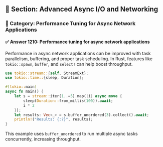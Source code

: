 ## 📘 Section: Advanced Async I/O and Networking  
### 🔹 Category: Performance Tuning for Async Network Applications  
#### ✅ Answer 1210: Performance tuning for async network applications

Performance in async network applications can be improved with task parallelism, buffering, and proper task scheduling. In Rust, features like `tokio::spawn`, `buffer`, and `select!` can help boost throughput.

```rust
use tokio::stream::{self, StreamExt};
use tokio::time::{sleep, Duration};

#[tokio::main]
async fn main() {
    let s = stream::iter(1..=5).map(|i| async move {
        sleep(Duration::from_millis(100)).await;
        i * 2
    });
    let results: Vec<_> = s.buffer_unordered(3).collect().await;
    println!("Results: {:?}", results);
}
```

This example uses `buffer_unordered` to run multiple async tasks concurrently, increasing throughput.
